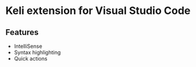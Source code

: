 # Keli extension for Visual Studio Code

## Features

- IntelliSense
- Syntax highlighting
- Quick actions